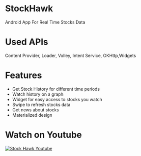 # StockHawk
Android App For Real Time Stocks Data

# Used APIs
Content Provider, Loader, Volley, Intent Service, OKHttp,Widgets

# Features
- Get Stock History for different time periods
- Watch history on a graph
- Widget for easy access to stocks you watch
- Swipe to refresh stocks data
- Get news about stocks
- Materialized design

# Watch on Youtube
[![Stock Hawk Youtube](http://img.youtube.com/vi/gSippLKOY0g/0.jpg)](http://www.youtube.com/watch?v=gSippLKOY0g)
